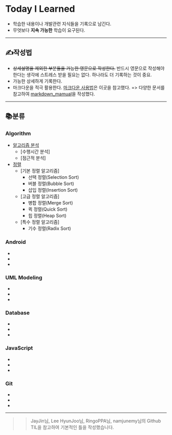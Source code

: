 # Today I Learned

* 학습한 내용이나 개발관련 지식들을 기록으로 남긴다.
* 무엇보다 **지속 가능한** 학습이 요구된다.
- - -

✍작성법
-------------

* ~~상세설명을 제외한 부분들을 가능한 영문으로 작성한다.~~ 반드시 영문으로 작성해야 한다는 생각에 스트레스 받을 필요는 없다. 하나라도 더 기록하는 것이 중요. 
* 가능한 상세하게 기록한다.
* 마크다운을 적극 활용한다. [마크다운 사용법](https://gist.github.com/ihoneymon/652be052a0727ad59601#file-gistfile1-md, "github link")은 이곳을 참고했다. => 다양한 문서를 참고하여 [markdown_mamual](https://github.com/hsryu456/Today-I-Learned_TIL/blob/master/markdown_manual.md#%EB%A7%88%ED%81%AC%EB%8B%A4%EC%9A%B4-%EC%82%AC%EC%9A%A9%EB%B2%95%EB%AC%B8%EB%B2%95, "github link")을 작성했다.
- - -

📚분류
-------------

### Algorithm
* [알고리즘 분석](https://github.com/hsryu456/Today-I-Learned_TIL/blob/master/Algorithm/analysis_of_algorithms.md#%EC%95%8C%EA%B3%A0%EB%A6%AC%EC%A6%98%EC%9D%98-%EC%88%98%ED%96%89%EC%8B%9C%EA%B0%84-%EB%B6%84%EC%84%9D, "github link")
  * [수행시간 분석]
  * [점근적 분석]
* [정렬](https://github.com/hsryu456/Today-I-Learned_TIL/blob/master/Algorithm/sorting.md#%EC%A0%95%EB%A0%ACsorting, "github link")
  * [기본 정렬 알고리즘]
    - 선택 정렬(Selection Sort)
    - 버블 정렬(Bubble Sort)
    - 삽입 정렬(Insertion Sort)
  * [고급 정렬 알고리즘]
    - 병합 정렬(Merge Sort)
    - 퀵 정렬(Quick Sort)
    - 힙 정렬(Heap Sort)
  * [특수 정렬 알고리즘]
    - 기수 정렬(Radix Sort)
### Android
*
*
*
### UML Modeling
*
*
*
### Database
*
*
*
### JavaScript
*
*
*
### Git
*
*
*

- - -
>   >JayJin님, Lee HyunJoo님, RingoPPA님, namjunemy님의 Github TIL을 참고하여 기본적인 틀을 작성했습니다.
